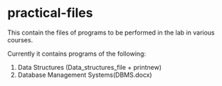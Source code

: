 # practical-files
This contain the files of programs to be performed in the lab in various courses.

Currently it contains programs of the following:
1. Data Structures (Data_structures_file + printnew)
2. Database Management Systems(DBMS.docx)
